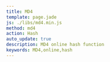 ```yaml
---
title: MD4
template: page.jade
js: ./libs/md4.min.js
method: md4
action: Hash
auto_update: true
description: MD4 online hash function
keywords: MD4,online,hash
---
```

